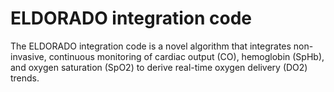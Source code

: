 # ELDORADO integration code
The ELDORADO integration code is a novel algorithm that integrates non-invasive, continuous monitoring of cardiac output (CO), hemoglobin (SpHb), and oxygen saturation (SpO2) to derive real-time oxygen delivery (DO2) trends.
